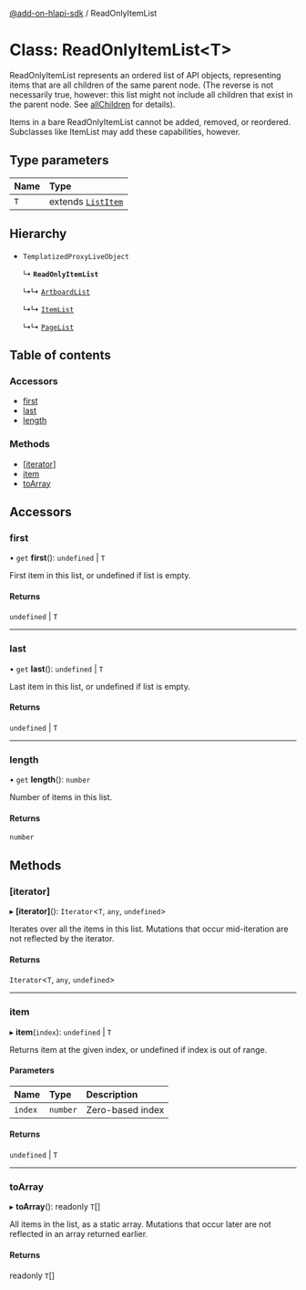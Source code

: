 [@add-on-hlapi-sdk](../overview.md) / ReadOnlyItemList

# Class: ReadOnlyItemList<T\>

ReadOnlyItemList represents an ordered list of API objects, representing items that are all children of the
same parent node. (The reverse is not necessarily true, however: this list might not include all
children that exist in the parent node. See [allChildren](Node.md#allChildren) for details).

Items in a bare ReadOnlyItemList cannot be added, removed, or reordered. Subclasses like ItemList may add these capabilities, however.

## Type parameters

| Name | Type |
| :------ | :------ |
| `T` | extends [`ListItem`](../interfaces/ListItem.md) |

## Hierarchy

- `TemplatizedProxyLiveObject`

  ↳ **`ReadOnlyItemList`**

  ↳↳ [`ArtboardList`](ArtboardList.md)

  ↳↳ [`ItemList`](ItemList.md)

  ↳↳ [`PageList`](PageList.md)

## Table of contents

### Accessors

- [first](ReadOnlyItemList.md#first)
- [last](ReadOnlyItemList.md#last)
- [length](ReadOnlyItemList.md#length)

### Methods

- [[iterator]](ReadOnlyItemList.md#[iterator])
- [item](ReadOnlyItemList.md#item)
- [toArray](ReadOnlyItemList.md#toArray)

## Accessors

### <a id="first" name="first"></a> first

• `get` **first**(): `undefined` \| `T`

First item in this list, or undefined if list is empty.

#### Returns

`undefined` \| `T`

___

### <a id="last" name="last"></a> last

• `get` **last**(): `undefined` \| `T`

Last item in this list, or undefined if list is empty.

#### Returns

`undefined` \| `T`

___

### <a id="length" name="length"></a> length

• `get` **length**(): `number`

Number of items in this list.

#### Returns

`number`

## Methods

### <a id="[iterator]" name="[iterator]"></a> [iterator]

▸ **[iterator]**(): `Iterator`<`T`, `any`, `undefined`\>

Iterates over all the items in this list. Mutations that occur mid-iteration are not reflected by the iterator.

#### Returns

`Iterator`<`T`, `any`, `undefined`\>

___

### <a id="item" name="item"></a> item

▸ **item**(`index`): `undefined` \| `T`

Returns item at the given index, or undefined if index is out of range.

#### Parameters

| Name | Type | Description |
| :------ | :------ | :------ |
| `index` | `number` | Zero-based index |

#### Returns

`undefined` \| `T`

___

### <a id="toArray" name="toArray"></a> toArray

▸ **toArray**(): readonly `T`[]

All items in the list, as a static array. Mutations that occur later are not reflected in an array returned earlier.

#### Returns

readonly `T`[]
